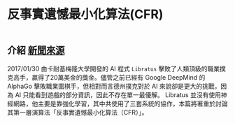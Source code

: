 # 反事實遺憾最小化算法(CFR)

```

```

## 介紹 [新聞來源](https://ppfocus.com/0/sp8254d02.html)
2017/01/30 由卡耐基梅隆大學開發的 AI 程式 `Libratus` 擊敗了人類頂級的職業撲克高手，贏得了20萬美金的獎金。儘管之前已經有 Google DeepMind 的 AlphaGo 擊敗職業圍棋手，但相對而言德州撲克對於 AI 來說卻是更大的挑戰，因為 AI 只能看到遊戲的部分資訊，因此不存在單一最優解。
Libratus 並沒有使用神經網路，他主要是靠強化學習，其中共使用了三套系統的協作，本篇將著重於討論其第一層演算法「反事實遺憾最小化算法（CFR）」。
